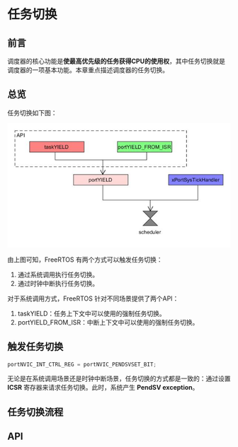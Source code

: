 # 任务切换

## 前言

调度器的核心功能是**使最高优先级的任务获得CPU的使用权**，其中任务切换就是调度器的一项基本功能。本章重点描述调度器的任务切换。

## 总览

任务切换如下图：

![task_yield][1]

由上图可知，FreeRTOS 有两个方式可以触发任务切换：

 1. 通过系统调用执行任务切换。
 2. 通过时钟中断执行任务切换。

对于系统调用方式，FreeRTOS 针对不同场景提供了两个API：

 1. taskYIELD：任务上下文中可以使用的强制任务切换。
 2. portYIELD_FROM_ISR：中断上下文中可以使用的强制任务切换。

## 触发任务切换

``` C
portNVIC_INT_CTRL_REG = portNVIC_PENDSVSET_BIT;
```

无论是在系统调用场景还是时钟中断场景，任务切换的方式都是一致的：通过设置 **ICSR** 寄存器来请求任务切换。此时，系统产生 **PendSV exception**。

## 任务切换流程

## API

 [1]: ./images/task_yield.jpg

